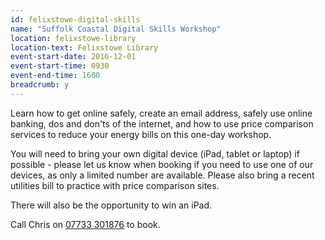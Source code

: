 ```yaml
---
id: felixstowe-digital-skills
name: "Suffolk Coastal Digital Skills Workshop"
location: felixstowe-library
location-text: Felixstowe Library
event-start-date: 2016-12-01
event-start-time: 0930
event-end-time: 1600
breadcrumb: y
---
```


Learn how to get online safely, create an email address, safely use online banking, dos and don'ts of the internet, and how to use price comparison services to reduce your energy bills on this one-day workshop.

You will need to bring your own digital device (iPad, tablet or laptop) if possible - please let us know when booking if you need to use one of our devices, as only a limited number are available. Please also bring a recent utilities bill to practice with price comparison sites.

There will also be the opportunity to win an iPad.

Call Chris on [07733 301876](tel:07733301876) to book.
